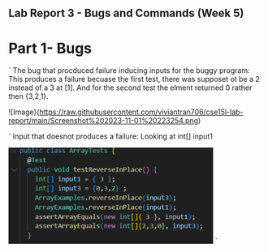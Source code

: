 ## Lab Report 3 - Bugs and Commands (Week 5)

# Part 1- Bugs
`
The bug that procduced failure inducing inputs for the buggy program:
This produces a failure becuase the first test, there was supposet ot be a 2 instead of a 3 at [1]. And for the second test the elment returned 0 rather then {3,2,1}.

![Image}(https://raw.githubusercontent.com/viviantran706/cse15l-lab-report/main/Screenshot%202023-11-01%20223254.png)

`
Input that doesnot produces a failure:
Looking at int[] input1

![Image](https://raw.githubusercontent.com/viviantran706/cse15l-lab-report/main/Screenshot%202023-11-01%20224055.png)
`


